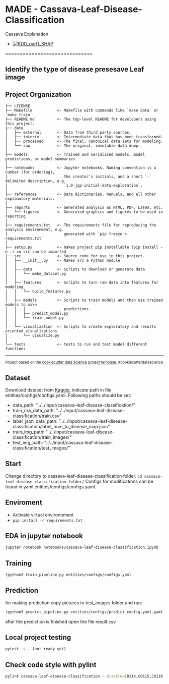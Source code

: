 # MADE - Cassava-Leaf-Disease-Classification
Cassava Explanation
* [![KDD_part1_SHAP](https://colab.research.google.com/assets/colab-badge.svg)](https://colab.research.google.com/github/MADEKDD/cassava-leaf-disease-classification/blob/master/notebooks/Cassava_explanation.ipynb)

==============================

## Identify the type of disease presesave Leaf image

Project Organization
------------

    ├── LICENSE
    ├── Makefile           <- Makefile with commands like `make data` or `make train`
    ├── README.md          <- The top-level README for developers using this project.
    ├── data
    │   ├── external       <- Data from third party sources.
    │   ├── interim        <- Intermediate data that has been transformed.
    │   ├── processed      <- The final, canonical data sets for modeling.
    │   └── raw            <- The original, immutable data dump.
    │
    ├── models             <- Trained and serialized models, model predictions, or model summaries
    │
    ├── notebooks          <- Jupyter notebooks. Naming convention is a number (for ordering),
    │                         the creator's initials, and a short `-` delimited description, e.g.
    │                         `1.0-jqp-initial-data-exploration`.
    │
    ├── references         <- Data dictionaries, manuals, and all other explanatory materials.
    │
    ├── reports            <- Generated analysis as HTML, PDF, LaTeX, etc.
    │   └── figures        <- Generated graphics and figures to be used in reporting
    │
    ├── requirements.txt   <- The requirements file for reproducing the analysis environment, e.g.
    │                         generated with `pip freeze > requirements.txt`
    │
    ├── setup.py           <- makes project pip installable (pip install -e .) so src can be imported
    ├── src                <- Source code for use in this project.
    │   ├── __init__.py    <- Makes src a Python module
    │   │
    │   ├── data           <- Scripts to download or generate data
    │   │   └── make_dataset.py
    │   │
    │   ├── features       <- Scripts to turn raw data into features for modeling
    │   │   └── build_features.py
    │   │
    │   ├── models         <- Scripts to train models and then use trained models to make
    │   │   │                 predictions
    │   │   ├── predict_model.py
    │   │   └── train_model.py
    │   │
    │   └── visualization  <- Scripts to create exploratory and results oriented visualizations
    │       └── visualize.py
    │
    └── tests              <- tests to run and test model different functions


--------

<p><small>Project based on the <a target="_blank" href="https://drivendata.github.io/cookiecutter-data-science/">cookiecutter data science project template</a>. #cookiecutterdatascience</small></p>


## Dataset
Download dataset from [Kaggle](https://www.kaggle.com/c/cassava-leaf-disease-classification/data), indicate path in file entities/configs/configs.yaml.
Following paths should be set:
`
* data_path: "../../input/cassava-leaf-disease-classification/"
* train_csv_data_path: "../../input/cassava-leaf-disease-classification/train.csv"
* label_json_data_path: "../../input/cassava-leaf-disease-classification/label_num_to_disease_map.json"
* train_img_path: "../../input/cassava-leaf-disease-classification/train_images/"
* test_img_path: "../../input/cassava-leaf-disease-classification/test_images/"`

## Start
Change directory to cassava-leaf-disease-classification folder.
`cd cassava-leaf-disease-classification folder/`
Configs for modifications can be found in yaml entities/configs/configs.yaml.

## Enviroment
* Activate virtual environnment
* `pip install -r requirements.txt`

## EDA in jupyter notebook
```bash
jupyter notebook notebooks/cassava-leaf-disease-classification.ipynb
```

## Training

```bash
!python3 train_pipeline.py entities/configs/configs.yaml
```

## Prediction
for making prediction copy pictures to test_images folder and run:
```bash
!python3 predict_pipeline.py entities/configs/predict_config.yaml.yaml
```
after the prediction is finished open the file result.csv

## Local project testing
```bash
pytest -v . (not ready yet)
```

## Check code style with pylint
```bash
pylint cassava-leaf-disease-classification --disable=C0114,C0115,C0116 --fail-under=7.0 (not ready yet)
```
